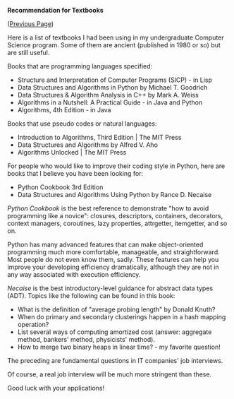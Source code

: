 **Recommendation for Textbooks**

([Previous Page](ds-and-algorithms.md))

Here is a list of textbooks I had been using in my undergraduate Computer Science program. Some of them are ancient (published in 1980 or so) but are still useful.

Books that are programming languages specified:
* Structure and Interpretation of Computer Programs (SICP) - in Lisp
* Data Structures and Algorithms in Python by Michael T. Goodrich
* Data Structures & Algorithm Analysis in C++ by Mark A. Weiss
* Algorithms in a Nutshell: A Practical Guide - in Java and Python
* Algorithms, 4th Edition - in Java

Books that use pseudo codes or natural languages:
* Introduction to Algorithms, Third Edition | The MIT Press
* Data Structures and Algorithms by Alfred V. Aho
* Algorithms Unlocked | The MIT Press

For people who would like to improve their coding style in Python, here are books that I believe you have been looking for:
* Python Cookbook 3rd Edition
* Data Structures and Algorithms Using Python by Rance D. Necaise

*Python Cookbook* is the best reference to demonstrate "how to avoid programming like a novice": closures, descriptors, containers, decorators, context managers, coroutines, lazy properties, attrgetter, itemgetter, and so on.

Python has many advanced features that can make object-oriented programming much more comfortable, manageable, and straightforward. Most people do not even know them, sadly. These features can help you improve your developing efficiency dramatically, although they are not in any way associated with execution efficiency.

*Necaise* is the best introductory-level guidance for abstract data types (ADT). Topics like the following can be found in this book:
* What is the definition of "average probing length" by Donald Knuth?
* When do primary and secondary clusterings happen in a hash mapping operation?
* List several ways of computing amortized cost (answer: aggregate method, bankers' method, physicists' method).
* How to merge two binary heaps in linear time? - my favorite question!

The preceding are fundamental questions in IT companies' job interviews.

Of course, a real job interview will be much more stringent than these.

Good luck with your applications!
